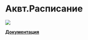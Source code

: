 # Аквт.Расписание 
<a href="https://github.com/Viclouh/AKVT.Raspisanie/graphs/contributors">
  <img src="https://contrib.rocks/image?repo=viclouh/AKVT.Raspisanie" />
</a>


**[Документация](https://viclouh.github.io/AKVT.Raspisanie/)**
